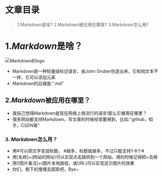 # 文章目录
> 1.Markdown是啥?
> 2.Markdown被应用在哪里?
>  3.Markdown怎么用?


# 1.*Markdown*是啥？

![Markdown的logo](https://www.fullstackpython.com/img/logos/markdown.png)

- Markdown是一种轻量级标记语言，由John Gruber创造出来，它和纯文本不一样，它可以添加元素
- Markdown的后缀是:".md"

## 2.*Markdown*被应用在哪里？


- 我自己觉得Markdown是现在网络上很流行的语言!那么它被用在哪里？
- 很多网站都支持Markdown，写文章的时候经常要用到，比如:"github，知乎，CSDN等"


### 3. *Markdown*怎么用？


- 用#可以把文字变成标题， #越多，标题就越多，不过只能支持1-6个#
- 用[名称]+(网站的网址)可以实现点击跳转到一个网站，用的时候记得把+去掉
- 用![图片备注]+(图片本地路径，或URL)可以实现显示图片的效果
- 你们，剩下的慢慢去探索吧，Bye~            
